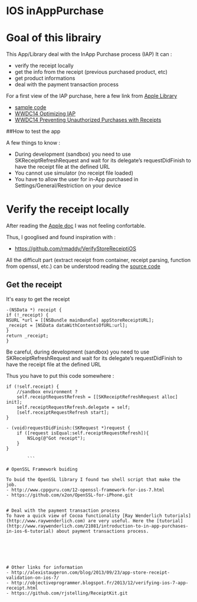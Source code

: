 IOS inAppPurchase
==============

# Goal of this librairy
This App/Library deal with the InApp Purchase process (IAP)
It can :
- verify the receipt locally
- get the info from the receipt (previous purchased product, etc)
- get product informations
- deal with the payment transaction process

For a first view of the IAP purchase, here a few link from [Apple Library](https://developer.apple.com/library/ios/navigation/index.html#section=Frameworks&topic=StoreKit)

- [sample code](https://developer.apple.com/library/ios/samplecode/sc1991/Introduction/Intro.html#//apple_ref/doc/uid/DTS40014726)
- [WWDC14 Optimizing IAP](https://developer.apple.com/videos/wwdc/2014/?id=303)
- [WWDC14 Preventing Unauthorized Purchases with Receipts](https://developer.apple.com/videos/wwdc/2014/?id=305)

##How to test the app

A few things to know :

- During development (sandbox) you need to use SKReceiptRefreshRequest and wait for its delegate’s requestDidFinish to have the receipt file at the defined URL
- You cannot use simulator (no receipt file loaded)
- You have to allow the user for in-App purchased in Settings/General/Restriction on your device


# Verify the receipt locally
After reading the [Apple doc](https://developer.apple.com/library/ios/releasenotes/General/ValidateAppStoreReceipt/Chapters/ValidateLocally.html#//apple_ref/doc/uid/TP40010573-CH1-SW2) I was not feeling confortable.

Thus, I googlised and found inspiration with :

- https://github.com/rmaddy/VerifyStoreReceiptiOS

All the difficult part (extract receipt from container, receipt parsing, function from openssl, etc.) can be understood reading the [source code](https://github.com/rmaddy/VerifyStoreReceiptiOS/blob/master/VerifyStoreReceipt.m)



## Get the receipt
It's easy to get the receipt

```
-(NSData *) receipt {
if (!_receipt) {
NSURL *url = [[NSBundle mainBundle] appStoreReceiptURL];
_receipt = [NSData dataWithContentsOfURL:url];
}
return _receipt;
}
```
Be careful, during development (sandbox) you need to use SKReceiptRefreshRequest and wait for its delegate’s requestDidFinish to have the receipt file at the defined URL

Thus you have to put this code somewhere :
```
if (!self.receipt) {
    //sandbox environment ?
    self.receiptRequestRefresh = [[SKReceiptRefreshRequest alloc] init];
    self.receiptRequestRefresh.delegate = self;
    [self.receiptRequestRefresh start];
}

- (void)requestDidFinish:(SKRequest *)request {
    if ([request isEqual:self.receiptRequestRefresh]){
        NSLog(@"Got receipt");
    }
}

        ```

# OpenSSL Framework buiding

To buid the OpenSSL library I found two shell script that make the job.
- http://www.cppguru.com/12-openssl-framework-for-ios-7.html
- https://github.com/x2on/OpenSSL-for-iPhone.git


# Deal with the payment transaction process
To have a quick view of Cocoa functionality [Ray Wenderlich tutorials](http://www.raywenderlich.com) are very useful. Here the [tutorial](http://www.raywenderlich.com/21081/introduction-to-in-app-purchases-in-ios-6-tutorial) about payment transactions process.






# Other links for information
- http://alexistaugeron.com/blog/2013/09/23/app-store-receipt-validation-on-ios-7/
- http://objectiveprogrammer.blogspot.fr/2013/12/verifying-ios-7-app-receipt.html
- https://github.com/rjstelling/ReceiptKit.git
